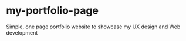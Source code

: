 # my-portfolio-page
Simple, one page portfolio website to showcase my UX design and Web development
